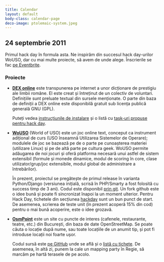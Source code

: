 ```yaml
---
title: Calendar
layout: default
body-class: calendar-page
deco-image: ptolemaic-system.jpeg
---
```


24 septembrie 2011
------------------

Primul hack day în formula asta. Ne inspirăm din succesul hack
day-urilor WoUSO, dar cu mai multe proiecte, să avem de unde alege.
Înscrierile se fac [pe Eventbrite][].

[pe eventbrite]: http://roseduhackday.eventbrite.com/

### Proiecte

* **[DEX online][]** este transpunerea pe internet a unor
  dicționare de prestigiu ale limbii române. El este creat și întreținut
  de un colectiv de voluntari.  Definițiile sunt preluate textual din
  sursele menționate. O parte din baza de definiții a DEX online este
  disponibilă gratuit sub licența publică generală GNU (GPL).

  Puteți vedea [instrucțiunile de instalare][dexonline-install] și o
  listă cu [task-uri propuse pentru hack day][dexonline-tasks].

[dex online]: http://dexonline.ro/
[dexonline-install]: http://wiki.dexonline.ro/wiki/AccesLaCodulSurs%C4%83
[dexonline-tasks]: http://wiki.dexonline.ro/wiki/ROSEdu


* **[WoUSO][]** (World of USO) este un joc online text, conceput ca
  instrument adițional de curs (USO înseamnă Utilizarea Sistemelor de
  Operare); modulele de joc se bazează pe de o parte pe cunoașterea
  materiei (utilizare Linux) și pe de altă parte pe cultura geek. WoUSO
  permite adăugarea de noi jocuri și oferă platforma necesară unui
  astfel de sistem extensibil (formule și monede dinamice, modul de
  scoring în core, clase utilizator/grup/joc extensibile, modul global
  de administrare a întrebărilor).

  În prezent, proiectul se pregătește de primul release în varianta
  Python/Django (versiunea inițială, scrisă în PHP/Smarty a fost
  folosită cu success timp de 3 ani). Codul este disponibil [prin
  git][wouso-git]. Un fork github este o idee bună și poate fi
  sincronizat înapoi la un moment ulterior.  Pentru Hack Day, tichetele
  din secțiunea [hackday][wouso-tickets] sunt un bun punct de start. De
  asemenea, scrierea de teste unit (în prezent acoperă 15% din cod)
  pentru o mai bună acoperire, este o idee grozavă.

[wouso]: https://wouso.rosedu.org/
[wouso-git]: http://git.rosedu.org/gitweb/?p=wouso-django.git;a=summary
[wouso-tickets]: https://projects.rosedu.org/projects/wousodjango/issues?query_id=12


* **[OsmPoint][]** este un site cu puncte de interes (cafenele,
  restaurante, teatre, etc.) din București, din baza de date
  OpenStreetMap. Se poate căuta o locație după nume, sau toate
  locațiile de un anumit tip, și pot fi introduse locații noi foarte
  ușor.

  Codul sursă este [pe GitHub][osmpoint-git] unde se află și o [listă cu
  tichete][osmpoint-tickets]. De asemenea, în altă zi, punem la cale un
  mapping party în Regie, să marcăm pe hartă terasele de pe acolo.

[osmpoint]: http://poi.grep.ro/
[osmpoint-git]: https://github.com/pybucuresti/OsmPoint
[osmpoint-tickets]: https://github.com/pybucuresti/OsmPoint/issues
